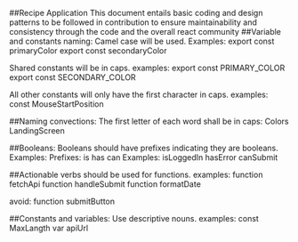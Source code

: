 ##Recipe Application
This document entails basic coding and design patterns to be followed in contribution to ensure maintainability and consistency through the code and the overall react community
##Variable and constants naming:
Camel case will be used. Examples:
export const primaryColor
export const secondaryColor

Shared constants will be in caps. examples:
export const PRIMARY_COLOR
export const SECONDARY_COLOR

All other constants will only have the first character in caps. examples:
const MouseStartPosition

##Naming convections:
The first letter of each word shall be in caps: Colors LandingScreen

##Booleans:
Booleans should have prefixes indicating they are booleans. Examples:
Prefixes:
is has can
Examples:
isLoggedIn hasError canSubmit

##Actionable verbs should be used for functions.
examples: function fetchApi
function handleSubmit
function formatDate

avoid: function submitButton

##Constants and variables:
Use descriptive nouns. examples: const MaxLangth
var apiUrl
